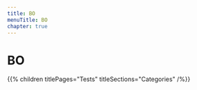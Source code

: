 ```yaml
---
title: BO
menuTitle: BO
chapter: true
---
```


# BO

{{% children titlePages="Tests" titleSections="Categories" /%}}
